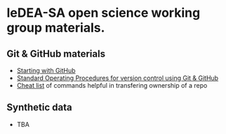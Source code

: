 # IeDEA-SA open science working group materials.  

## Git & GitHub materials 

- [Starting with GitHub](https://github.com/IeDEA-SA/IeDEA_WG-open-science/blob/main/git-github/github_start.md)
- [Standard Operating Procedures for version control using Git & GitHub](https://github.com/IeDEA-SA/IeDEA_WG-open-science/blob/main/git-github/SOP.md)
- [Cheat list](https://github.com/IeDEA-SA/IeDEA_WG-open-science/blob/main/git-github/git-transfer.txt) of commands helpful in transfering ownership of a repo

## Synthetic data

- TBA